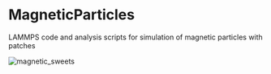 # MagneticParticles
LAMMPS code and analysis scripts for simulation of magnetic particles with patches



![magnetic_sweets](https://github.com/user-attachments/assets/23e2b29a-97ea-4e42-a648-519038f8ec1e)
